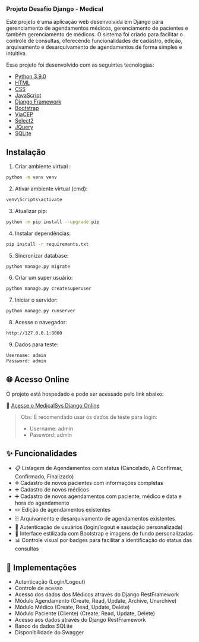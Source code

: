 ### Projeto Desafio Django - Medical

Este projeto é uma aplicação web desenvolvida em Django para gerenciamento de agendamentos médicos, gerenciamento de pacientes e também gerenciamento de médicos.
O sistema foi criado para facilitar o controle de consultas, oferecendo funcionalidades de cadastro, edição, arquivamento e desarquivamento de agendamentos de forma simples e intuitiva.

Esse projeto foi desenvolvido com as seguintes tecnologias:

- [Python 3.9.0](https://www.python.org/)
- [HTML](#)
- [CSS](#)
- [JavaScript](#)
- [Django Framework](https://www.djangoproject.com/)
- [Bootstrap](https://getbootstrap.com/)
- [ViaCEP](https://viacep.com.br/)
- [Select2](https://select2.org/)
- [JQuery](https://jquery.com/)
- [SQLite](https://sqlite.org/)

## Instalação

1. Criar ambiente virtual :
```bash
python -m venv venv
```

2. Ativar ambiente virtual (cmd):
```bash
venv\Scripts\activate
```

3. Atualizar pip:
```bash
python -m pip install --upgrade pip
```

4. Instalar dependências:
```bash
pip install -r requirements.txt
```

5. Sincronizar database:
```bash
python manage.py migrate
```

6. Criar um super usuário:
```bash
python manage.py createsuperuser
```

7. Iniciar o servidor:
```bash
python manage.py runserver
```

8. Acesse o navegador:
```bash
http://127.0.0.1:8000
```

9. Dados para teste:
```bash
Username: admin
Password: admin
```

## 🌐 Acesso Online

O projeto está hospedado e pode ser acessado pelo link abaixo:

🔗 [Acesse o MedicalSys Django Online](https://gbrlbarreto7272.pythonanywhere.com/)

> Obs: É recomendado usar os dados de teste para login:
> - Username: admin
> - Password: admin

## ✨ Funcionalidades

- 📋 Listagem de Agendamentos com status (Cancelado, A Confirmar, Confirmado, Finalizado)
- ➕ Cadastro de novos pacientes com informações completas
- ➕ Cadastro de novos médicos
- ➕ Cadastro de novos agendamentos com paciente, médico e data e hora do agendamento
- ✏️ Edição de agendamentos existentes
- 🗄️ Arquivamento e desarquivamento de agendamentos existentes
- 🔐 Autenticação de usuários (login/logout e saudação personalizada)
- 🎨 Interface estilizada com Bootstrap e imagens de fundo personalizadas
- 📊 Controle visual por badges para facilitar a identificação do status das consultas

## 🔖 Implementações

- Autenticação (Login/Logout)
- Controle de acesso
- Acesso dos dados dos Médicos através do Django RestFramework
- Módulo Agendamento (Create, Read, Update, Archive, Unarchive)
- Módulo Médico (Create, Read, Update, Delete)
- Módulo Paciente (Cliente) (Create, Read, Update, Delete)
- Acesso aos dados através do Django RestFramework
- Banco de dados SQLite
- Disponibilidade do Swagger
